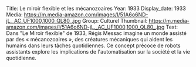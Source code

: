 Title: Le miroir flexible et les mécanozoaires
Year: 1933
Display_date: 1933
Media: https://m.media-amazon.com/images/I/51A6o6ND-jL._AC_UF1000,1000_QL80_.jpg
Group: Culturel
Thumbnail: https://m.media-amazon.com/images/I/51A6o6ND-jL._AC_UF1000,1000_QL80_.jpg
Text: Dans "Le Miroir flexible" de 1933, Régis Messac imagine un monde assisté par des « mécanozoaires », des créatures mécaniques qui aident les humains dans leurs tâches quotidiennes. Ce concept précoce de robots assistants explore les implications de l'automatisation sur la société et la vie quotidienne.